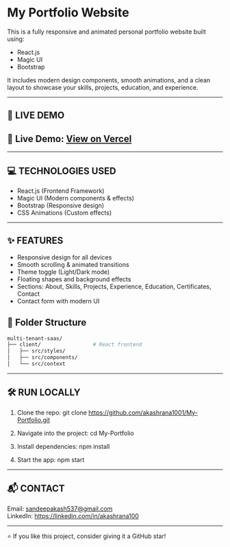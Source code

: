 My Portfolio Website
=====================

This is a fully responsive and animated personal portfolio website built using:
- React.js
- Magic UI
- Bootstrap

It includes modern design components, smooth animations, and a clean layout to showcase your skills, projects, education, and experience.

------------------------------------------------
🚀 LIVE DEMO
------------------------------------------------
🚀 Live Demo: [View on Vercel](http://my-portfolio-ashen-nine-53.vercel.app/) 
------------------------------------------------

------------------------------------------------
💻 TECHNOLOGIES USED
------------------------------------------------
- React.js (Frontend Framework)
- Magic UI (Modern components & effects)
- Bootstrap (Responsive design)
- CSS Animations (Custom effects)

------------------------------------------------
✨ FEATURES
------------------------------------------------
- Responsive design for all devices
- Smooth scrolling & animated transitions
- Theme toggle (Light/Dark mode)
- Floating shapes and background effects
- Sections: About, Skills, Projects, Experience, Education, Certificates, Contact
- Contact form with modern UI

## 📂 Folder Structure

```bash
multi-tenant-saas/
├── client/                 # React frontend
│   ├── src/styles/
│   ├── src/components/
│   └── src/context

```

---
🛠️ RUN LOCALLY
------------------------------------------------
1. Clone the repo:
   git clone https://github.com/akashrana1001/My-Portfolio.git

2. Navigate into the project:
   cd My-Portfolio

3. Install dependencies:
   npm install

4. Start the app:
   npm start

------------------------------------------------
📬 CONTACT
------------------------------------------------
Email: sandeepakash537@gmail.com  
LinkedIn: https://linkedin.com/in/akashrana100

------------------------------------------------
⭐ If you like this project, consider giving it a GitHub star!
